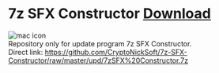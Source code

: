 # 7z SFX Constructor [Download](https://github.com/CryptoNickSoft/7z-SFX-Constructor/raw/master/upd/7zSFX%20Constructor.7z)<br/>
![mac icon](http://i64.tinypic.com/2cwtyqp.png)<br/>
Repository only for update program 7z SFX Constructor.<br/>
Direct link: https://github.com/CryptoNickSoft/7z-SFX-Constructor/raw/master/upd/7zSFX%20Constructor.7z<br />

